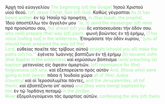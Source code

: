 Ἀρχὴ τοῦ εὐαγγελίου <span style="color: lightgreen">The beginning (of) the Gospel</span> Ἰησοῦ Χριστοῦ υἱοῦ θεοῦ. <span style="color: lightgreen">(of) Jesus Christ, Son (of) God.</span> Καθὼς γέγραπται <span style="color: lightgreen">As (it has been) written</span> ἐν τῷ Ἠσαΐᾳ τῷ προφήτῃ, <span style="color: lightgreen">in /the/ Isaiah, the prophet,</span> Ἰδοὺ ἀποστέλλω τὸν ἄγγελόν μου <span style="color: lightgreen">"lo, (I) send the messenger (of) mine</span> <span>πρὸ προσώπου σου,</span> <span style="color: lightgreen">/to/ ahead (of) you</span> ὃς κατασκευάσει τὴν ὁδόν σου. <span style="color: lightgreen">who (will) prepare /the/ way (of) yours.</span> φωνὴ βοῶντος ἐν τῇ ἐρήμῳ, <span style="color: lightgreen">(The) voice |calling out| in the wilderness,</span> Ἑτοιμάσατε τὴν ὁδὸν κυρίου, <span style="color: lightgreen">'(you all should have) prepared the way (of the) Lord,</span> εὐθείας ποιεῖτε τὰς τρίβους αὐτοῦ <span style="color: lightgreen">straight (should you all) make the paths (of) his.'"</span> ἐγένετο Ἰωάννης βαπτίζων ἐν τῇ ἐρήμῳ <span style="color: lightgreen">(It) became John (the) Baptist in the wilderness</span> καὶ κηρύσσων βάπτισμα <span style="color: lightgreen">/and/ preaching (a) baptism</span> μετανοίας εἰς ἄφεσιν ἁμαρτιῶν. <span style="color: lightgreen">(of) repentance for (the) forgiveness (of) sins.</span> καὶ ἐξεπορεύετο πρὸς αὐτὸν <span style="color: lightgreen">And, (those who) were going to him (were):</span> πᾶσα ἡ Ἰουδαία χώρα <span style="color: lightgreen">all of /the/ Judea /country/</span> καὶ οἱ Ἱεροσολυμῖται πάντες, <span style="color: lightgreen">and the Jerusalemites, all (of them),</span> καὶ ἐβαπτίζοντο ὑπ' αὐτοῦ <span style="color: lightgreen">and (they were being) baptized by him</span> ἐν τῷ Ἰορδάνῃ ποταμῷ <span style="color: lightgreen">in the Jordan River</span> ἐξομολογούμενοι τὰς ἁμαρτίας αὐτῶν. <span style="color: lightgreen">confessing the sins (of) theirs</span>